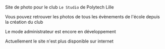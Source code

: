 Site de photo pour le club `Le Studio` de Polytech Lille

Vous pouvez retrouver les photos de tous les évènements de l'école depuis la création du club

Le mode administrateur est encore en développement

Actuellement le site n'est plus disponible sur internet
